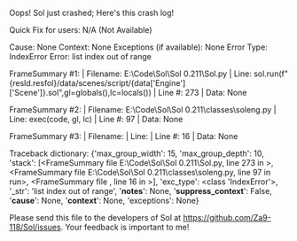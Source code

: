 Oops! Sol just crashed;
Here's this crash log!

Quick Fix for users: N/A (Not Available)

Cause: None
Context: None
Exceptions (if available): None
Error Type: IndexError
Error: list index out of range

FrameSummary #1:
  | Filename: E:\Code\Sol\Sol 0.211\Sol.py
  | Line: sol.run(f"{resld.resfol}/data/scenes/script/{data['Engine']['Scene']}.sol",gl=globals(),lc=locals())
  | Line #: 273
  | Data: None

FrameSummary #2:
  | Filename: E:\Code\Sol\Sol 0.211\classes\soleng.py
  | Line: exec(code, gl, lc)
  | Line #: 97
  | Data: None

FrameSummary #3:
  | Filename: <string>
  | Line: 
  | Line #: 16
  | Data: None

Traceback dictionary: {'max_group_width': 15, 'max_group_depth': 10, 'stack': [<FrameSummary file E:\Code\Sol\Sol 0.211\Sol.py, line 273 in <module>>, <FrameSummary file E:\Code\Sol\Sol 0.211\classes\soleng.py, line 97 in run>, <FrameSummary file <string>, line 16 in <module>>], 'exc_type': <class 'IndexError'>, '_str': 'list index out of range', '__notes__': None, '__suppress_context__': False, '__cause__': None, '__context__': None, 'exceptions': None}


Please send this file to the developers of Sol at https://github.com/Za9-118/Sol/issues.
Your feedback is important to me!